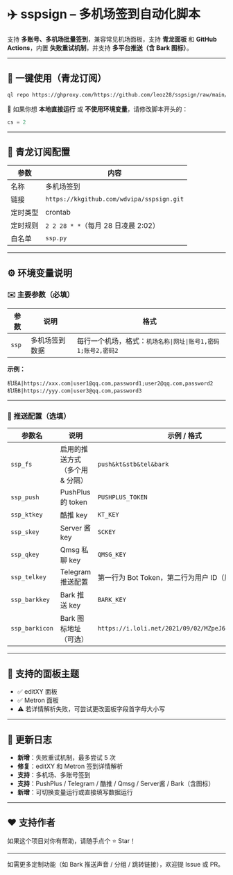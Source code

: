 # ✈️ sspsign – 多机场签到自动化脚本

支持 **多账号、多机场批量签到**，兼容常见机场面板，支持 **青龙面板** 和 **GitHub Actions**，内置 **失败重试机制**，并支持 **多平台推送（含 Bark 图标）**。

---

## 🌟 一键使用（青龙订阅）

```bash
ql repo https://ghproxy.com/https://github.com/leoz28/sspsign/raw/main/ssp.py
```

📌 如果你想 **本地直接运行** 或 **不使用环境变量**，请修改脚本开头的：
```python
cs = 2
```

---

## 📅 青龙订阅配置

| 参数 | 内容 |
|------|------|
| 名称 | 多机场签到 |
| 链接 | `https://kkgithub.com/wdvipa/sspsign.git` |
| 定时类型 | crontab |
| 定时规则 | `2 2 28 * *`（每月 28 日凌晨 2:02） |
| 白名单 | `ssp.py` |

---

## ⚙️ 环境变量说明

### ✉️ 主要参数（必填）

| 参数 | 说明 | 格式 |
|------|------|------|
| `ssp` | 多机场签到数据 | 每行一个机场，格式：`机场名称\|网址\|账号1,密码1;账号2,密码2` |

**示例：**
```
机场A|https://xxx.com|user1@qq.com,password1;user2@qq.com,password2
机场B|https://yyy.com|user3@qq.com,password3
```

---

### 📢 推送配置（选填）

| 参数名 | 说明 | 示例 / 格式 |
|--------|------|-------------|
| `ssp_fs` | 启用的推送方式（多个用 & 分隔） | `push&kt&stb&tel&bark` |
| `ssp_push` | PushPlus 的 token | `PUSHPLUS_TOKEN` |
| `ssp_ktkey` | 酷推 key | `KT_KEY` |
| `ssp_skey` | Server 酱 key | `SCKEY` |
| `ssp_qkey` | Qmsg 私聊 key | `QMSG_KEY` |
| `ssp_telkey` | Telegram 推送配置 | 第一行为 Bot Token，第二行为用户 ID（用换行分隔） |
| `ssp_barkkey` | Bark 推送 key | `BARK_KEY` |
| `ssp_barkicon` | Bark 图标地址（可选） | `https://i.loli.net/2021/09/02/MZpeJ6bEDwNBqgr.png` |

---

## 🧩 支持的面板主题

- ✅ editXY 面板
- ✅ Metron 面板
- ⚠️ 若详情解析失败，可尝试更改面板字段首字母大小写

---

## 🔁 更新日志

- **新增**：失败重试机制，最多尝试 5 次
- **修复**：editXY 和 Metron 签到详情解析
- **支持**：多机场、多账号签到
- **支持**：PushPlus / Telegram / 酷推 / Qmsg / Server酱 / Bark（含图标）
- **新增**：可切换变量运行或直接填写数据运行

---

## ❤️ 支持作者

如果这个项目对你有帮助，请随手点个 ⭐ Star！

---

如需更多定制功能（如 Bark 推送声音 / 分组 / 跳转链接），欢迎提 Issue 或 PR。
